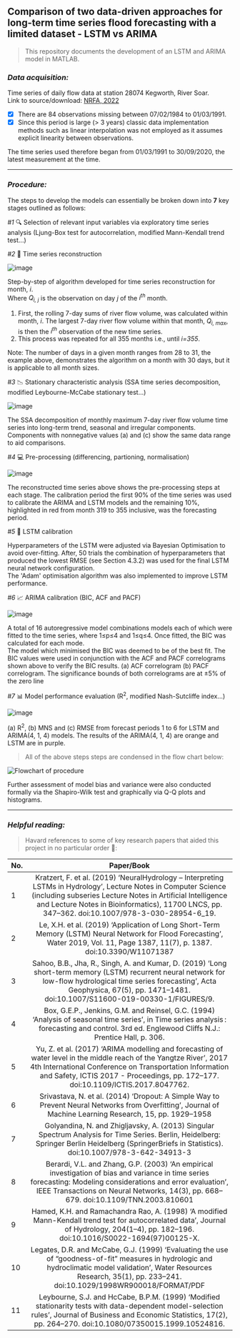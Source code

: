 
## Comparison of two data-driven approaches for long-term time series flood forecasting with a limited dataset - LSTM vs ARIMA  

>This repository documents the development of an LSTM and ARIMA model in MATLAB.  

### ___Data acquisition:___

Time series of daily flow data at station 28074 Kegworth, River Soar.  
Link to source/download: [NRFA, 2022](https://nrfa.ceh.ac.uk/data/station/meanflow/28082)

- [x] There are 84 observations missing between 07/02/1984 to 01/03/1991. 
- [x] Since this period is large (> 3 years) classic data implementation methods such as linear interpolation was not employed as it assumes explicit linearity between observations. 

The time series used therefore began from 01/03/1991 to 30/09/2020, the latest measurement at the time.  

---

### ___Procedure:___
The steps to develop the models can essentially be broken down into **7** key stages outlined as follows: 

*#1* :mag: Selection of relevant input variables via exploratory time series analysis (Ljung-Box test for autocorrelation, modified Mann-Kendall trend test...)

*#2* :wrench: Time series reconstruction 

![image](https://user-images.githubusercontent.com/86715613/174202814-9b19394b-5f36-401f-ba6c-1ddffd89f5cd.png)

Step-by-step of algorithm developed for time series reconstruction for month, _i_.  
Where _Q<sub>i, j</sub>_ is the observation on day _j_ of the _i<sup>th</sup>_ month. 
1. First, the rolling 7-day sums of river flow volume, was calculated within month, _i_. The largest 7-day river flow volume within that month, _Q<sub>i, max</sub>_, is then the _i<sup>th</sup>_ observation of the new time series. 
2. This process was repeated for all 355 months i.e., until _i=355_. 

Note: The number of days in a given month ranges from 28 to 31, the example above, demonstrates the algorithm on a month with 30 days, but it is applicable to all month sizes.

*#3* :chart_with_downwards_trend: Stationary characteristic analysis (SSA time series decomposition, modified Leybourne-McCabe stationary test...)

![image](https://user-images.githubusercontent.com/86715613/174203743-eb4c6856-4b04-4eb1-999b-6f75f2715ee3.png)

The SSA decomposition of monthly maximum 7-day river flow volume time series into long-term trend, seasonal and irregular components. Components with nonnegative values (a) and (c) show the same data range to aid comparisons.

*#4* :computer: Pre-processing (differencing, partioning, normalisation)  

![image](https://user-images.githubusercontent.com/86715613/174201567-ed8cf551-27ce-4000-a7b3-0dcac0afa307.png)

The reconstructed time series above shows the pre-processing steps at each stage. 
The calibration period the first 90% of the time series was used to calibrate the ARIMA and LSTM models and the remaining 10%, highlighted in red from month 319 to 355 inclusive, was the forecasting period.

*#5* :brain: LSTM calibration 

Hyperparameters of the LSTM were adjusted via Bayesian Optimisation to avoid over-fitting. After, 50 trials the combination of hyperparameters that produced the lowest RMSE (see Section 4.3.2) was used for the final LSTM neural network configuration.  
The 'Adam' optimisation algorithm was also implemented to improve LSTM performance.

*#6* :chart_with_upwards_trend: ARIMA calibration (BIC, ACF and PACF)

![image](https://user-images.githubusercontent.com/86715613/174204833-8af50cce-7c1f-4969-8a8e-0e4e9f9cdb71.png)

A total of 16 autoregressive model combinations models each of which were fitted to the time series, where 1≤p≤4 and 1≤q≤4. 
Once fitted, the BIC was calculated for each mode.  
The model which minimised the BIC was deemed to be of the best fit.
The BIC values were used in conjunction with the ACF and PACF correlograms shown above to verify the BIC results. (a) ACF correlogram (b) PACF correlogram. The significance bounds of both correlograms are at ±5% of the zero line 

*#7* :bar_chart: Model performance evaluation (R<sup>2</sup>, modified Nash-Sutcliffe index...)

![image](https://user-images.githubusercontent.com/86715613/174205478-a5113b18-cb2a-4e00-8ca4-8e0618506e76.png)

(a) R<sup>2</sup>, (b) MNS and (c) RMSE from forecast periods 1 to 6 for LSTM and ARIMA(4, 1, 4) models. The results of the ARIMA(4, 1, 4) are orange and LSTM are in purple.

>All of the above steps steps are condensed in the flow chart below: 

![Flowchart of procedure](https://user-images.githubusercontent.com/86715613/174206891-002712c0-1429-4b67-9025-0abbf9a726a4.png)

Further assessment of model bias and variance were also conducted formally via the Shapiro-Wilk test and graphically via Q-Q plots and histograms.

---
### ___Helpful reading:___
>Havard references to some of key research papers that aided this project in no particular order :open_book::

| No. |  Paper/Book | 
| --- |:----------:| 
|1    |Kratzert, F. et al. (2019) ‘NeuralHydrology – Interpreting LSTMs in Hydrology’, Lecture Notes in Computer Science (including subseries Lecture Notes in Artificial Intelligence and Lecture Notes in Bioinformatics), 11700 LNCS, pp. 347–362. doi:10.1007/978-3-030-28954-6_19.|
|2    |Le, X.H. et al. (2019) ‘Application of Long Short-Term Memory (LSTM) Neural Network for Flood Forecasting’, Water 2019, Vol. 11, Page 1387, 11(7), p. 1387. doi:10.3390/W11071387|
|3    |Sahoo, B.B., Jha, R., Singh, A. and Kumar, D. (2019) ‘Long short-term memory (LSTM) recurrent neural network for low-flow hydrological time series forecasting’, Acta Geophysica, 67(5), pp. 1471–1481. doi:10.1007/S11600-019-00330-1/FIGURES/9.|
|4  |Box, G.E.P., Jenkins, G.M. and Reinsel, G.C. (1994) ‘Analysis of seasonal time series’, in Time series analysis : forecasting and control. 3rd ed. Englewood Cliffs  N.J.: Prentice Hall, p. 306.|
|5  |Yu, Z. et al. (2017) ‘ARIMA modelling and forecasting of water level in the middle reach of the Yangtze River’, 2017 4th International Conference on Transportation Information and Safety, ICTIS 2017 - Proceedings, pp. 172–177. doi:10.1109/ICTIS.2017.8047762.|
|6  |Srivastava, N. et al. (2014) ‘Dropout: A Simple Way to Prevent Neural Networks from Overfitting’, Journal of Machine Learning Research, 15, pp. 1929–1958|
|7  |Golyandina, N. and Zhigljavsky, A. (2013) Singular Spectrum Analysis for Time Series. Berlin, Heidelberg: Springer Berlin Heidelberg (SpringerBriefs in Statistics). doi:10.1007/978-3-642-34913-3|
|8  |Berardi, V.L. and Zhang, G.P. (2003) ‘An empirical investigation of bias and variance in time series forecasting: Modeling considerations and error evaluation’, IEEE Transactions on Neural Networks, 14(3), pp. 668–679. doi:10.1109/TNN.2003.810601|
|9  |Hamed, K.H. and Ramachandra Rao, A. (1998) ‘A modified Mann-Kendall trend test for autocorrelated data’, Journal of Hydrology, 204(1–4), pp. 182–196. doi:10.1016/S0022-1694(97)00125-X.|
|10 |Legates, D.R. and McCabe, G.J. (1999) ‘Evaluating the use of “goodness-of-fit” measures in hydrologic and hydroclimatic model validation’, Water Resources Research, 35(1), pp. 233–241. doi:10.1029/1998WR900018/FORMAT/PDF|
|11 |Leybourne, S.J. and HcCabe, B.P.M. (1999) ‘Modified stationarity tests with data-dependent model-selection rules’, Journal of Business and Economic Statistics, 17(2), pp. 264–270. doi:10.1080/07350015.1999.10524816.|

